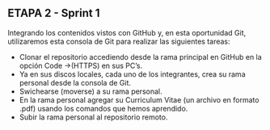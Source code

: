 ## ETAPA 2 - Sprint 1     

Integrando los contenidos vistos con GitHub y, en esta oportunidad Git, utilizaremos esta consola de Git para realizar las siguientes tareas:

- Clonar el repositorio accediendo desde la rama principal en GitHub en la opción Code ->(HTTPS) en sus PC’s.
- Ya en sus discos locales, cada uno de los integrantes, crea su rama personal desde la consola de Git.
- Swichearse (moverse) a su rama personal.
- En la rama personal agregar su Curriculum Vitae (un archivo en formato .pdf) usando los comandos que hemos aprendido.
- Subir la rama personal al repositorio remoto.
